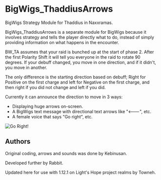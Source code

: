 # BigWigs_ThaddiusArrows
BigWigs Strategy Module for Thaddius in Naxxramas.

BigWigs_ThaddiusArrows is a separate module for BigWigs because it involves
strategy and tells the player directly what to do, instead of simply providing
information on what happens in the encounter.

BW_TA assumes that your raid is bunched up at the start of phase 2. After the
first Polarity Shift it will tell you everyone in the raid to rotate 90 degrees.
If your debuff changed, you move in one direction, and if it didn't, you move in another.

The only difference is the starting direction based on debuff; Right for Positive 
on the first charge and left for Negative on the first charge, and then right if you 
did not change and left if you did.

Currently it can announce the direction to move in 3 ways:
 * Displaying huge arrows on-screen.
 * A BigWigs text message with directional text arrows like "<---", etc.
 * A female voice that says "Go right", etc.

![Go Right!](http://cdn-wow.mmoui.com/preview/pvw3658.jpg)

## Authors
Original coding, arrows and sounds was done by Kebinusan.

Developed further by Rabbit.

Updated here for use with 1.12.1 on Light's Hope project realms by Towneh.
